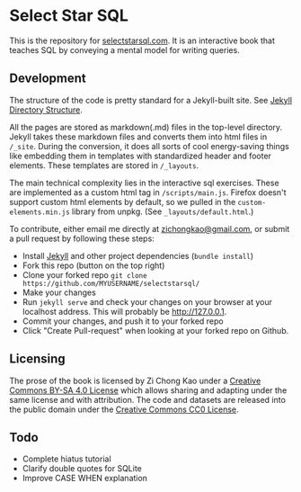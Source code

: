 # Select Star SQL
This is the repository for [selectstarsql.com](https://selectstarsql.com). It is an interactive book that teaches SQL by conveying a mental model for writing queries.

## Development
The structure of the code is pretty standard for a Jekyll-built site. See [Jekyll Directory Structure](https://jekyllrb.com/docs/structure/).

All the pages are stored as markdown(.md) files in the top-level directory. Jekyll takes these markdown files and converts them into html files in `/_site`. During the conversion, it does all sorts of cool energy-saving things like embedding them in templates with standardized header and footer elements. These templates are stored in `/_layouts`.

The main technical complexity lies in the interactive sql exercises. These are implemented as a custom html tag in `/scripts/main.js`. Firefox doesn't support custom html elements by default, so we pulled in the `custom-elements.min.js` library from unpkg. (See `_layouts/default.html`.)

To contribute, either email me directly at zichongkao@gmail.com, or submit a pull request by following these steps:
- Install [Jekyll](http://jekyllrb.com) and other project dependencies (`bundle install`)
- Fork this repo (button on the top right)
- Clone your forked repo `git clone https://github.com/MYUSERNAME/selectstarsql/`
- Make your changes
- Run `jekyll serve` and check your changes on your browser at your localhost address. This will probably be http://127.0.0.1.
- Commit your changes, and push it to your forked repo
- Click "Create Pull-request" when looking at your forked repo on Github.

## Licensing
The prose of the book is licensed by Zi Chong Kao under a <a href="https://creativecommons.org/licenses/by-sa/4.0/">Creative Commons BY-SA 4.0 License</a> which allows sharing and adapting under the same license and with attribution. The code and datasets are released into the public domain under the <a href="https://creativecommons.org/publicdomain/zero/1.0/">Creative Commons CC0 License</a>.

## Todo
- Complete hiatus tutorial
- Clarify double quotes for SQLite
- Improve CASE WHEN explanation
